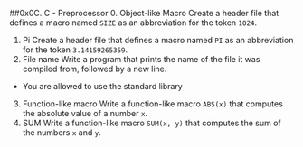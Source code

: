 ##0x0C. C - Preprocessor
0. Object-like Macro
Create a header file that defines a macro named `SIZE` as an abbreviation for the token `1024`.
1. Pi
Create a header file that defines a macro named `PI` as an abbreviation for the token `3.14159265359`.
2. File name
Write a program that prints the name of the file it was compiled from, followed by a new line.
  * You are allowed to use the standard library
3. Function-like macro
Write a function-like macro `ABS(x)` that computes the absolute value of a number `x`.
4. SUM
Write a function-like macro `SUM(x, y)` that computes the sum of the numbers `x` and `y`.
